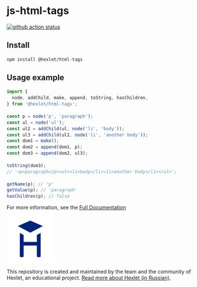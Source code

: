 # js-html-tags

[![github action status](https://github.com/hexlet-components/js-html-tags/workflows/Node%20CI/badge.svg)](https://github.com/hexlet-components/js-html-tags/actions)

## Install

```sh
npm install @hexlet/html-tags
```

## Usage example

```javascript
import {
  node, addChild, make, append, toString, hasChildren,
} from '@hexlet/html-tags';

const p = node('p', 'paragraph');
const ul = node('ul');
const ul2 = addChild(ul, node('li', 'body'));
const ul3 = addChild(ul2, node('li', 'another body'));
const dom1 = make();
const dom2 = append(dom1, p);
const dom3 = append(dom2, ul3);

toString(dom3);
// '<p>paragraph</p><ul><li>body</li><li>another body</li></ul>';

getName(p); // 'p'
getValue(p); // 'paragraph'
hasChildren(p); // false
```

For more information, see the [Full Documentation](https://github.com/hexlet-components/js-html-tags/tree/master/docs)

[![Hexlet Ltd. logo](https://raw.githubusercontent.com/Hexlet/assets/master/images/hexlet_logo128.png)](https://ru.hexlet.io/pages/about?utm_source=github&utm_medium=link&utm_campaign=js-html-tags)

This repository is created and maintained by the team and the community of Hexlet, an educational project. [Read more about Hexlet (in Russian)](https://ru.hexlet.io/pages/about?utm_source=github&utm_medium=link&utm_campaign=js-html-tags).

